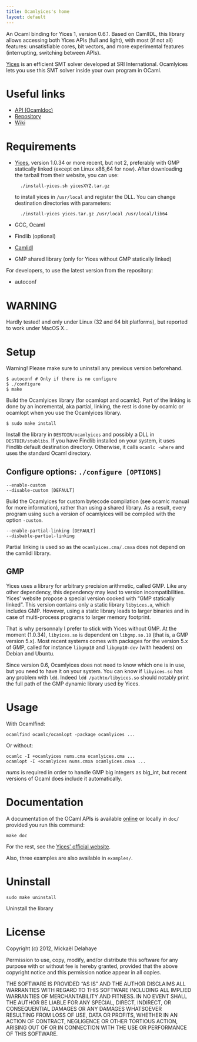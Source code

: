 ```yaml
---
title: Ocamlyices's home
layout: default
---
```



An Ocaml binding for Yices 1, version 0.6.1. Based on CamlIDL, this library
allows accessing both Yices APIs (full and light), with most (if not all) features:
unsatisfiable cores, bit vectors, and more experimental features (interrupting,
switching between APIs).

[Yices][1] is an efficient SMT solver developed at SRI International. Ocamlyices
lets you use this SMT solver inside your own program in OCaml.

Useful links
============

* [API (Ocamldoc)][3]
* [Repository][4]
* [Wiki][5]

Requirements
============

* [Yices][1], version 1.0.34 or more recent, but not 2,
  preferably with GMP statically linked (except on Linux x86_64 for now).
  After downloading the tarball from their website, you can use:

        ./install-yices.sh yicesXYZ.tar.gz

  to install yices in `/usr/local` and
  register the DLL. You can change destination directories with parameters:

        ./install-yices yices.tar.gz /usr/local /usr/local/lib64

* GCC, Ocaml
* Findlib (optional)
* [Camlidl][2]
* GMP shared library (only for Yices without GMP statically linked)

For developers, to use the latest version from the repository:

* autoconf


WARNING
=======

Hardly tested! and only under Linux (32 and 64 bit platforms), but reported to
work under MacOS X…


Setup
=====

Warning! Please make sure to uninstall any previous version beforehand.

	$ autoconf # Only if there is no configure
	$ ./configure
	$ make

Build the Ocamlyices library (for ocamlopt and ocamlc).
Part of the linking is done by an incremental, aka partial, linking, the rest is
done by ocamlc or ocamlopt when you use the Ocamlyices library.

	$ sudo make install

Install the library in ``DESTDIR/ocamlyices`` and possibly a DLL in
``DESTDIR/stublibs``. If you have Findlib installed on your system, it uses
Findlib default destination directory. Otherwise, it calls `ocamlc -where` and
uses the standard Ocaml directory.

Configure options: `./configure [OPTIONS]`
------------------------------------------

	--enable-custom
	--disable-custom [DEFAULT]

Build the Ocamlyices for custom bytecode compilation (see ocamlc manual for
more information), rather than using a shared library. As a result, every
program using such a version of ocamlyices will be compiled with the
option `-custom`.

	--enable-partial-linking [DEFAULT]
	--disbable-partial-linking

Partial linking is used so as the `ocamlyices.cma/.cmxa` does not depend on
the camlidl library.

GMP
---

Yices uses a library for arbitrary precision arithmetic, called GMP. Like any
other dependency, this dependency may lead to version incompatibilities.
Yices' website propose a special version cooked with “GMP statically linked”.
This version contains only a static library `libyices.a`, which includes GMP.
However, using a static library leads to larger binaries and in case of
multi-process programs to larger memory footprint.

That is why personnaly I prefer to stick with Yices without GMP. At the moment
(1.0.34), `libyices.so` is dependent on `libgmp.so.10` (that is, a GMP version
5.x). Most recent systems comes with packages for the version 5.x of GMP, called
for instance `libgmp10` and `libgmp10-dev` (with headers) on Debian and Ubuntu.

Since version 0.6, Ocamlyices does not need to know which one is in use, but
you need to have it on your system. You can know if `libyices.so` has any
problem with `ldd`. Indeed `ldd /pathto/libyices.so` should notably print the
full path of the GMP dynamic library used by Yices.

Usage
=====

With Ocamlfind:

    ocamlfind ocamlc/ocamlopt -package ocamlyices ...

Or without:

    ocamlc -I +ocamlyices nums.cma ocamlyices.cma ...
    ocamlopt -I +ocamlyices nums.cmxa ocamlyices.cmxa ...

_nums_ is required in order to handle GMP big integers as big_int, but recent
versions of Ocaml does include it automatically.

Documentation
=============

A documentation of the OCaml APIs is available [online][3] or locally in
`doc/` provided you run this command:

    make doc

For the rest, see the [Yices' official website][1].

Also, three examples are also available in `examples/`.

Uninstall
=========

    sudo make uninstall

Uninstall the library

License
=======

Copyright (c) 2012, Mickaël Delahaye

Permission to use, copy, modify, and/or distribute this software for any purpose
with or without fee is hereby granted, provided that the above copyright notice
and this permission notice appear in all copies.

THE SOFTWARE IS PROVIDED “AS IS” AND THE AUTHOR DISCLAIMS ALL WARRANTIES WITH
REGARD TO THIS SOFTWARE INCLUDING ALL IMPLIED WARRANTIES OF MERCHANTABILITY AND
FITNESS. IN NO EVENT SHALL THE AUTHOR BE LIABLE FOR ANY SPECIAL, DIRECT,
INDIRECT, OR CONSEQUENTIAL DAMAGES OR ANY DAMAGES WHATSOEVER RESULTING FROM LOSS
OF USE, DATA OR PROFITS, WHETHER IN AN ACTION OF CONTRACT, NEGLIGENCE OR OTHER
TORTIOUS ACTION, ARISING OUT OF OR IN CONNECTION WITH THE USE OR PERFORMANCE OF
THIS SOFTWARE.

[1]: http://yices.csl.sri.com/
[2]: http://caml.inria.fr/pub/old_caml_site/camlidl/
[3]: http://polazarus.github.com/ocamlyices/api
[4]: http://github.com/polazarus/ocamlyices
[5]: http://github.com/polazarus/ocamlyices/wiki